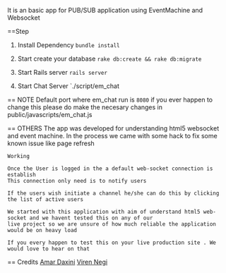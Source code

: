 It is an basic app for PUB/SUB application using EventMachine and Websocket

==Step
1. Install Dependency
  `bundle install`
  
2. Start create your database 
  `rake db:create && rake db:migrate`

3. Start Rails server 
  `rails server`
  
4. Start Chat Server
  `./script/em_chat
  

== NOTE
  Default port where em_chat run is `8080`  if you ever happen to change this please do make the necesary changes in
  public/javascripts/em_chat.js

== OTHERS
    The app was developed for understanding html5 websocket and event machine.
    In the process we came with some hack to fix some known issue like page refresh 
    
    Working

    Once the User is logged in the a default web-socket connection is establish 
    This connection only need is to notify users 
    
    If the users wish initiate a channel he/she can do this by clicking the list of active users

    We started with this application with aim of understand html5 web-socket and we havent tested this on any of our
    live project so we are unsure of how much reliable the application would be on heavy load
    
    If you every happen to test this on your live production site . We would love to hear on that
    
== Credits
   [Amar Daxini](https://github/amardaxini)
   [Viren Negi](https://github/meetme2meat) 







